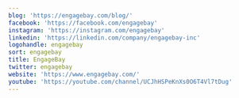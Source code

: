 ```yaml
---
blog: 'https://engagebay.com/blog/'
facebook: 'https://facebook.com/engagebay'
instagram: 'https://instagram.com/engagebay'
linkedin: 'https://linkedin.com/company/engagebay-inc'
logohandle: engagebay
sort: engagebay
title: EngageBay
twitter: engagebay
website: 'https://www.engagebay.com/'
youtube: 'https://youtube.com/channel/UCJhHSPeKnXs0O6T4Vl7tDug'
---
```

